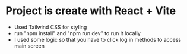 # Project is create with React + Vite

- Used Tailwind CSS for styling
- run "npm install" and "npm run dev" to run it locally
- I used some logic so that you have 
  to click log in methods to access main screen

